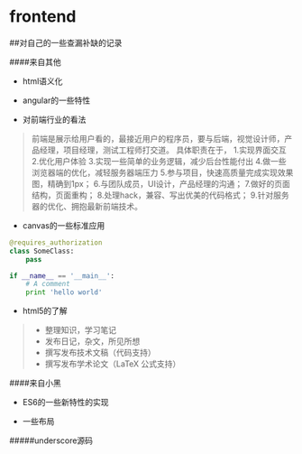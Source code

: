 # frontend


##对自己的一些查漏补缺的记录

####来自其他
* html语义化  

* angular的一些特性  

* 对前端行业的看法  
> 前端是展示给用户看的，最接近用户的程序员，要与后端，视觉设计师，产品经理，项目经理，测试工程师打交道。
> 具体职责在于，
> 1.实现界面交互
> 2.优化用户体验
> 3.实现一些简单的业务逻辑，减少后台性能付出
> 4.做一些浏览器端的优化，减轻服务器端压力
> 5.参与项目，快速高质量完成实现效果图，精确到1px；
> 6.与团队成员，UI设计，产品经理的沟通；
> 7.做好的页面结构，页面重构；
> 8.处理hack，兼容、写出优美的代码格式；
> 9.针对服务器的优化、拥抱最新前端技术。
* canvas的一些标准应用  

```python
@requires_authorization
class SomeClass:
    pass

if __name__ == '__main__':
    # A comment
    print 'hello world'
```

* html5的了解  
> * 整理知识，学习笔记
> * 发布日记，杂文，所见所想
> * 撰写发布技术文稿（代码支持）
> * 撰写发布学术论文（LaTeX 公式支持）

####来自小黑
* ES6的一些新特性的实现  

* 一些布局  

#####underscore源码  


